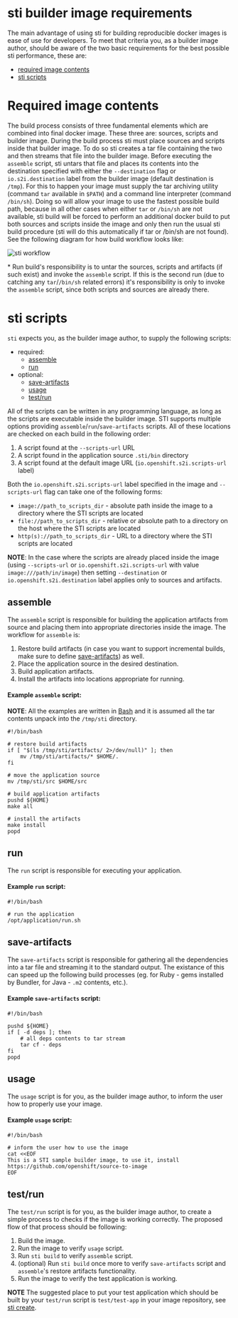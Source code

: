 # sti builder image requirements

The main advantage of using sti for building reproducible docker images is ease of use
for developers. To meet that criteria you, as a builder image author, should be aware
of the two basic requirements for the best possible sti performance, these are:

* [required image contents](#required-image-contents)
* [sti scripts](#sti-scripts)


# Required image contents

The build process consists of three fundamental elements which are combined into
final docker image.  These three are: sources, scripts and builder image. During the
build process sti must place sources and scripts inside that builder image. To do
so sti creates a tar file containing the two and then streams that file into the
builder image. Before executing the `assemble` script, sti untars that file and places
its contents into the destination specified with either the `--destination` flag or `io.s2i.destination`
label from the builder image (default destination is `/tmp`). For this
to happen your image must supply the tar archiving utility (command `tar` available in `$PATH`)
and a command line interpreter (command `/bin/sh`). Doing so will allow your image to
use the fastest possible build path, because in all other cases when either
`tar` or `/bin/sh` are not available, sti build will be forced to perform an additional
docker build to put both sources and scripts inside the image and only then run the
usual sti build procedure (sti will do this automatically if tar or /bin/sh are not found).
See the following diagram for how build workflow looks like:

![sti workflow](./sti-flow.png "sti workflow")

\* Run build's responsibility is to untar the sources, scripts and artifacts (if such
exist) and invoke the `assemble` script. If this is the second run (due to catching any `tar`/`/bin/sh` related
errors) it's responsibility is only to invoke the `assemble` script, since both scripts and sources are already there.


# sti scripts

`sti` expects you, as the builder image author, to supply the following scripts:

* required:
    * [assemble](#assemble)
    * [run](#run)
* optional:
    * [save-artifacts](#save-artifacts)
    * [usage](#usage)
    * [test/run](#test/run)

All of the scripts can be written in any programming language, as long as the scripts
are executable inside the builder image. STI supports multiple options providing
`assemble`/`run`/`save-artifacts` scripts. All of these locations are checked on
each build in the following order:

1. A script found at the `--scripts-url` URL
1. A script found in the application source `.sti/bin` directory
1. A script found at the default image URL (`io.openshift.s2i.scripts-url` label)

Both the `io.openshift.s2i.scripts-url` label specified in the image and `--scripts-url` flag
can take one of the following forms:

* `image://path_to_scripts_dir` - absolute path inside the image to a directory where the STI scripts are located
* `file://path_to_scripts_dir` - relative or absolute path to a directory on the host where the STI scripts are located
* `http(s)://path_to_scripts_dir` - URL to a directory where the STI scripts are located

**NOTE**: In the case where the scripts are already placed inside the image (using `--scripts-url`
or `io.openshift.s2i.scripts-url` with value `image:///path/in/image`) then setting `--destination`
or `io.openshift.s2i.destination` label applies only to sources and artifacts.

## assemble

The `assemble` script is responsible for building the application artifacts from source
and placing them into appropriate directories inside the image. The workflow for `assemble` is:

1. Restore build artifacts (in case you want to support incremental builds, make sure
   to define [save-artifacts](#save-artifacts)) as well.
1. Place the application source in the desired destination.
1. Build application artifacts.
1. Install the artifacts into locations appropriate for running.

#### Example `assemble` script:

**NOTE**: All the examples are written in [Bash](http://www.gnu.org/software/bash/)
and it is assumed all the tar contents unpack into the `/tmp/sti` directory.

```
#!/bin/bash

# restore build artifacts
if [ "$(ls /tmp/sti/artifacts/ 2>/dev/null)" ]; then
    mv /tmp/sti/artifacts/* $HOME/.
fi

# move the application source
mv /tmp/sti/src $HOME/src

# build application artifacts
pushd ${HOME}
make all

# install the artifacts
make install
popd
```

## run

The `run` script is responsible for executing your application.

#### Example `run` script:

```
#!/bin/bash

# run the application
/opt/application/run.sh
```

## save-artifacts

The `save-artifacts` script is responsible for gathering all the dependencies into a tar file and streaming it to the standard output.  The existance of this can speed up the following build processes (eg. for Ruby - gems installed by Bundler, for Java - `.m2` contents, etc.).

#### Example `save-artifacts` script:

```
#!/bin/bash

pushd ${HOME}
if [ -d deps ]; then
    # all deps contents to tar stream
    tar cf - deps
fi
popd

```

## usage

The `usage` script is for you, as the builder image author, to inform the user
how to properly use your image.

#### Example `usage` script:

```
#!/bin/bash

# inform the user how to use the image
cat <<EOF
This is a STI sample builder image, to use it, install
https://github.com/openshift/source-to-image
EOF
```

## test/run

The `test/run` script is for you, as the builder image author, to create a simple
process to checks if the image is working correctly. The proposed flow of that process
should be following:

1. Build the image.
1. Run the image to verify `usage` script.
1. Run `sti build` to verify `assemble` script.
1. (optional) Run `sti build` once more to verify `save-artifacts` script and
   `assemble`'s restore artifacts functionality.
1. Run the image to verify the test application is working.

**NOTE** The suggested place to put your test application which should be built by your
`test/run` script is `test/test-app` in your image repository, see
[sti create](https://github.com/openshift/source-to-image/blob/master/docs/cli.md#sti-create).
